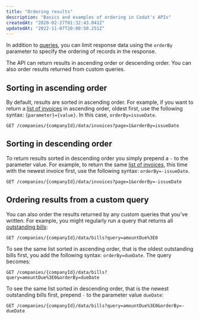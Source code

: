 ```yaml
---
title: "Ordering results"
description: "Basics and examples of ordering in Codat's APIs"
createdAt: "2020-02-27T01:32:43.041Z"
updatedAt: "2022-11-07T20:00:50.251Z"
---
```


In addition to [queries](/querying-1), you can limit response data using the `orderBy` parameter to specify the ordering of records in the response.

The API can return results in ascending order or descending order. You can also order results returned from custom queries.

## Sorting in ascending order

By default, results are sorted in ascending order. For example, if you want to return a [list of invoices](/accounting-api#/operations/list-invoices) in ascending order, oldest first, use the following syntax: `{parameter}={value}`. In this case, `orderBy=issueDate`.

```
GET /companies/{companyId}/data/invoices?page=1&orderBy=issueDate
```

## Sorting in descending order

To return results sorted in descending order you simply prepend a `-` to the parameter value. For example, to return the same [list of invoices](/accounting-api#/operations/list-invoices), this time with the newest invoice first, use the following syntax: `orderBy=-issueDate`.

```
GET /companies/{companyId}/data/invoices?page=1&orderBy=-issueDate
```

## Ordering results from a custom query

You can also order the results returned by any custom queries that you've written. For example, you might regularly run a query that returns all [outstanding bills](/accounting-api#/operations/list-bills):

```
GET /companies/{companyId}/data/bills?query=amountDue%3E0
```

To see the same list sorted in ascending order, that is the oldest outstanding bills first, you add the following syntax: `orderBy=dueDate`. The query becomes:

```
GET /companies/{companyId}/data/bills?query=amountDue%3E0&orderBy=dueDate
```

To see the same list sorted in descending order, that is the newest outstanding bills first, prepend `-` to the parameter value `dueDate`:

```
GET /companies/{companyId}/data/bills?query=amountDue%3E0&orderBy=-dueDate
```
